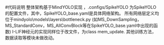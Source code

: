 #代码说明
整体架构基于MindYOLO实现 ，.configs/SpikeYOLO 为SpikeYOLO的配置文件，其中，SpikeYOLO_base.yaml是具体网络架构。
所有网络层定义均位于mindyolo\models\layers\bottleneck.py
(如MS_DownSampling，MS_StandardConv，MS_AllConvBlock等在SpikeYOLO_base.yaml中出现的函数)
I-LIF神经元的实现同样位于改文件，为class mem_update.
其他训练方法，数据读取等模块未做改动。
